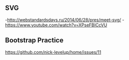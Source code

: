 ## SVG
-http://webstandardsdays.ru/2014/06/28/pres/meet-svg/
-https://www.youtube.com/watch?v=XPseFBICcVU

## Bootstrap Practice
https://github.com/nick-levelup/home/issues/11
